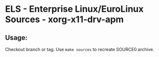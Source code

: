# ELS - Enterprise Linux/EuroLinux Sources - xorg-x11-drv-apm
 
## Usage:
  Checkout branch or tag. Use `make sources` to recreate  SOURCE0 archive.
